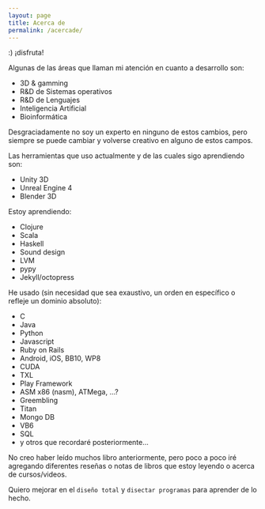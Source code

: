 ```yaml
---
layout: page
title: Acerca de
permalink: /acercade/
---
```


:) ¡disfruta!

Algunas de las áreas que llaman mi atención en cuanto a desarrollo son:

* 3D & gamming
* R&D de Sistemas operativos
* R&D de Lenguajes
* Inteligencia Artificial
* Bioinformática

Desgraciadamente no soy un experto en ninguno de estos cambios, pero siempre se
puede cambiar y volverse creativo en alguno de estos campos.


Las herramientas que uso actualmente y de las cuales sigo aprendiendo son:

* Unity 3D
* Unreal Engine 4
* Blender 3D

Estoy aprendiendo:

* Clojure
* Scala
* Haskell
* Sound design
* LVM
* pypy
* Jekyll/octopress


He usado (sin necesidad que sea exaustivo, un orden en específico o refleje un dominio absoluto):

* C
* Java
* Python
* Javascript
* Ruby on Rails
* Android, iOS, BB10, WP8
* CUDA
* TXL
* Play Framework
* ASM x86 (nasm), ATMega, ...?
* Greembling
* Titan
* Mongo DB
* VB6
* SQL
* y otros que recordaré posteriormente...


No creo haber leído muchos libro anteriormente, pero poco a poco iré agregando
diferentes reseñas o notas de libros que estoy leyendo o acerca de cursos/videos.

Quiero mejorar en el `diseño total` y `disectar programas` para aprender de lo hecho.
